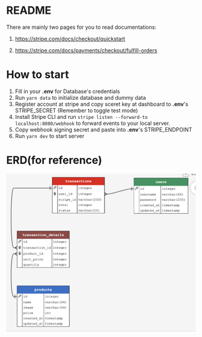 # README

There are mainly two pages for you to read documentations:

1. https://stripe.com/docs/checkout/quickstart

2. https://stripe.com/docs/payments/checkout/fulfill-orders



# How to start

1. Fill in your **.env** for Database's credentials
2. Run `yarn data` to initialize database and dummy data
3. Register account at stripe and copy sceret key at dashboard to **.env**'s STRIPE_SECRET (Remember to toggle test mode)
4. Install Stripe CLI and run  `stripe listen --forward-to localhost:8080/webhook` to forward events to your local server.
5. Copy webhook signing secret and paste into **.env**'s STRIPE_ENDPOINT
6. Run `yarn dev` to start server


# ERD(for reference)

![ERD](./ERD.png)